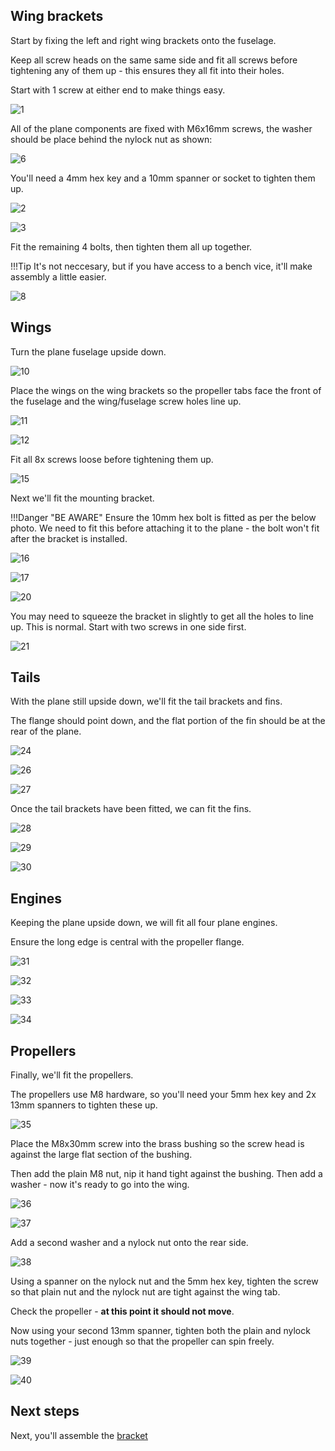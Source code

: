 ## Wing brackets

Start by fixing the left and right wing brackets onto the fuselage.

Keep all screw heads on the same same side and fit all screws before tightening any of them up - this ensures they all fit into their holes.

Start with 1 screw at either end to make things easy.

![1](photos/1.jpeg)

All of the plane components are fixed with M6x16mm screws, the washer should be place behind the nylock nut as shown:

![6](photos/6.jpeg)

You'll need a 4mm hex key and a 10mm spanner or socket to tighten them up.

![2](photos/2.jpeg)

![3](photos/3.jpeg)

Fit the remaining 4 bolts, then tighten them all up together.

!!!Tip
    It's not neccesary, but if you have access to a bench vice, it'll make assembly a little easier. 

![8](photos/8.jpeg)

## Wings

Turn the plane fuselage upside down.

![10](photos/10.jpeg)

Place the wings on the wing brackets so the propeller tabs face the front of the fuselage and the wing/fuselage screw holes line up.

![11](photos/11.jpeg)

![12](photos/12.jpeg)

Fit all 8x screws loose before tightening them up.

![15](photos/15.jpeg)

Next we'll fit the mounting bracket. 

!!!Danger "BE AWARE"
    Ensure the 10mm hex bolt is fitted as per the below photo. We need to fit this before attaching it to the plane - the bolt won't fit after the bracket is installed.

![16](photos/16.jpeg)

![17](photos/17.jpeg)

![20](photos/20.jpeg)

You may need to squeeze the bracket in slightly to get all the holes to line up. This is normal. Start with two screws in one side first.

![21](photos/21.jpeg)

## Tails

With the plane still upside down, we'll fit the tail brackets and fins.

The flange should point down, and the flat portion of the fin should be at the rear of the plane.

![24](photos/24.jpeg)

![26](photos/26.jpeg)

![27](photos/27.jpeg)

Once the tail brackets have been fitted, we can fit the fins.

![28](photos/28.jpeg)

![29](photos/29.jpeg)

![30](photos/30.jpeg)

## Engines

Keeping the plane upside down, we will fit all four plane engines.

Ensure the long edge is central with the propeller flange.

![31](photos/31.jpeg)

![32](photos/32.jpeg)

![33](photos/33.jpeg)

![34](photos/34.jpeg)

## Propellers

Finally, we'll fit the propellers.

The propellers use M8 hardware, so you'll need your 5mm hex key and 2x 13mm spanners to tighten these up.

![35](photos/35.jpeg)

Place the M8x30mm screw into the brass bushing so the screw head is against the large flat section of the bushing.

Then add the plain M8 nut, nip it hand tight against the bushing. Then add a washer - now it's ready to go into the wing.

![36](photos/36.jpeg)

![37](photos/37.jpeg)

Add a second washer and a nylock nut onto the rear side.

![38](photos/38.jpeg)

Using a spanner on the nylock nut and the 5mm hex key, tighten the screw so that plain nut and the nylock nut are tight against the wing tab.

Check the propeller - **at this point it should not move**.

Now using your second 13mm spanner, tighten both the plain and nylock nuts together - just enough so that the propeller can spin freely.

![39](photos/39.jpeg)

![40](photos/40.jpeg)

## Next steps

Next, you'll assemble the [bracket](bracket.md)

